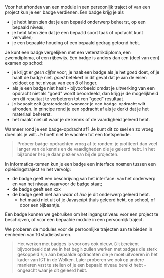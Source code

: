 Voor het afronden van een module in een persoonlijk traject of van een project kun je een badge verdienen. Een badge krijg je als:

* je hebt laten zien dat je een bepaald onderwerp beheerst, op een bepaald niveau;
* je hebt laten zien dat je een bepaald soort taak of opdracht kunt vervullen;
* je een bepaalde houding of een bepaald gedrag getoond hebt.

Je kunt een badge vergelijken met een veterstrikdiploma, een zwemdiploma, of een rijbewijs. Een badge is anders dan een (deel van een) examen op school:

* je krijgt er _geen cijfer_ voor; je haalt een badge als je het _goed_ doet, of je haalt de badge niet. _goed_ betekent in dit geval dat je aan de eisen voldoet op het niveau van een 8 of hoger.
* als je een badge niet haalt - bijvoorbeeld omdat je uitwerking van een opdracht niet als "goed" wordt beoordeeld, dan krijg je de mogelijkheid om dit resultaat te verbeteren tot een "goed" resultaat. 
* je bepaalt zelf (grotendeels) wanneer je een badge-opdracht wilt afronden. In principe rond je een opdracht af als je denkt dat je het materiaal beheerst.
* het maakt niet uit waar je de kennis of de vaardigheid geleerd hebt. 
 
Wanneer rond je een badge-opdracht af? Je kunt dit zo snel en zo vroeg doen als je wilt. Je hoeft niet te wachten tot een toetsperiode. 
> Probeer badge-opdrachten vroeg af te ronden: je profiteert dan veel langer van de kennis en de vaardigheden die je geleerd hebt. In het bijzonder heb je daar plezier van bij de projecten.

In Informatica-termen kun je een badge een interface noemen tussen een opleidingstraject en het vervolg:

* de badge geeft een beschrijving van het interface: van het onderwerp en van het niveau waarvoor de badge staat;
* de badge geeft een xxx
* de badge geeft niet aan _waar_ of _hoe_ je dit onderwerp geleerd hebt.
     * het maakt niet uit of je Javascript thuis geleerd hebt, op school, of door een bijbaantje.

Een badge kunnen we gebruiken om het ingangsniveau voor een project te beschrijven, of voor een bepaalde module in een persoonlijk traject. 

We proberen de modules voor de persoonlijke trajecten aan te bieden in eenheden van 10 studielasturen.

> Het werken met badges is voor ons ook nieuw. Dit betekent bijvoorbeeld dat we in het begin zullen werken met badges die sterk gekoppeld zijn aan bepaalde opdrachten die je moet uitvoeren in het kader van ICT in de Wolken. Later proberen we ook op andere manieren vast te stellen of je een bepaald niveau bereikt hebt - ongeacht waar je dit geleerd hebt.

